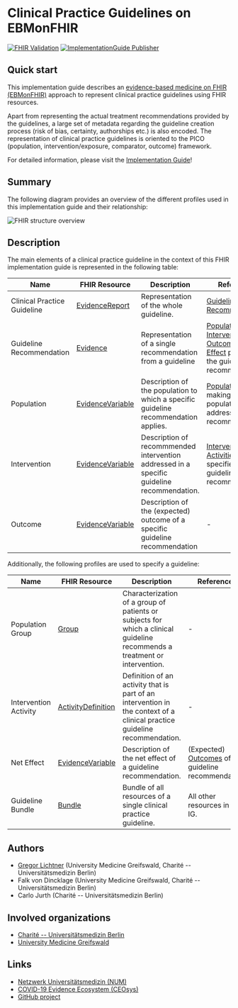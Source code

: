 
# Clinical Practice Guidelines on EBMonFHIR

[![FHIR Validation](https://github.com/CEOsys/fhir-cpg/actions/workflows/fhir-validate.yml/badge.svg)](https://github.com/CEOsys/fhir-cpg/actions/workflows/fhir-validate.yml)
[![ImplementationGuide Publisher](https://github.com/CEOsys/fhir-cpg/actions/workflows/ig-publish.yml/badge.svg)](https://github.com/CEOsys/fhir-cpg/actions/workflows/ig-publish.yml)

## Quick start
This implementation guide describes an [evidence-based medicine on FHIR (EBMonFHIR)][EMBonFHIR] approach to represent clinical practice guidelines using FHIR resources.

Apart from representing the actual treatment recommendations provided by the guidelines, a large set of metadata regarding the guideline creation process (risk of bias, certainty, authorships etc.) is also encoded.
The representation of clinical practice guidelines is oriented to the PICO (population, intervention/exposure, comparator, outcome) framework.

For detailed information, please visit the [Implementation Guide](https://ceosys.github.io/fhir-cpg/)!

## Summary

The following diagram provides an overview of the different profiles used in this implementation guide and their relationship:

![FHIR structure overview](https://github.com/CEOsys/fhir-cpg/raw/main/input/images/fhir-structure-overview.png)

## Description

The main elements of a clinical practice guideline in the context of this FHIR implementation guide is represented in the following table:

| Name | FHIR Resource | Description | References |
| ---- | ------------- | ----------- | ---------- |
| Clinical Practice Guideline | [EvidenceReport][Clinical Practice Guideline] | Representation of the whole guideline. | [Guideline Recommendations][Guideline Recommendation] |
| Guideline Recommendation | [Evidence][Guideline Recommendation] | Representation of a single recommendation from a guideline | [Population][Population], [Intervention][Intervention], [Outcome][Outcome] and [Net Effect][Net Effect] pertinent to the guideline recommendation. |
| Population | [EvidenceVariable][Population] | Description of the population to which a specific guideline recommendation applies. | [Population Groups][Population Group] making up the population addressed in the recommendation. |
| Intervention | [EvidenceVariable][Intervention] | Description of recommmended intervention addressed in a specific guideline recommendation. | [Intervention Activities][Intervention Activity] specified in the guideline recommendation. |
| Outcome | [EvidenceVariable][Outcome] | Description of the (expected) outcome of a specific guideline recommendation | - |


Additionally, the following profiles are used to specify a guideline:

| Name | FHIR Resource | Description | References |
| ---- | ------------- | ----------- | ---------- |
| Population Group | [Group][Population Group] | Characterization of a group of patients or subjects for which a clinical guideline recommends a treatment or intervention. | - |
| Intervention Activity | [ActivityDefinition][Intervention Activity] | Definition of an activity that is part of an intervention in the context of a clinical practice guideline recommendation. | - |
| Net Effect | [EvidenceVariable][Net Effect] | Description of the net effect of a guideline recommendation. | (Expected) [Outcomes][Outcome] of a guideline recommendation. |
| Guideline Bundle | [Bundle][Guideline Bundle] | Bundle of all resources of a single clinical practice guideline. | All other resources in this IG. |


## Authors
* [Gregor Lichtner](https://github.com/glichtner) (University Medicine Greifswald, Charité -- Universitätsmedizin Berlin)
* Falk von Dincklage (University Medicine Greifswald, Charité -- Universitätsmedizin Berlin)
* Carlo Jurth (Charité -- Universitätsmedizin Berlin)

## Involved organizations
* [Charité -- Universitätsmedizin Berlin](https://www.charite.de)
* [University Medicine Greifswald](https://www.medizin.uni-greifswald.de/de/home/)

## Links
* [Netzwerk Universitätsmedizin (NUM)][NUM]
* [COVID-19 Evidence Ecosystem (CEOsys)][CEOSYS]
* [GitHub project](https://github.com/CEOsys/fhir-cpg)

[Clinical Practice Guideline]: https://ceosys.github.io/fhir-cpg/StructureDefinition-guideline.html
[Guideline Bundle]: https://ceosys.github.io/fhir-cpg/StructureDefinition-guideline-bundle.html
[Guideline Recommendation]: https://ceosys.github.io/fhir-cpg/StructureDefinition-guideline-recommendation.html
[Intervention Activity]: https://ceosys.github.io/fhir-cpg/StructureDefinition-intervention-activity.html
[Intervention]: https://ceosys.github.io/fhir-cpg/StructureDefinition-intervention-evidence-variable.html
[Net Effect]: https://ceosys.github.io/fhir-cpg/StructureDefinition-net-effect-evidence-variable.html
[Outcome]: https://ceosys.github.io/fhir-cpg/StructureDefinition-outcome-evidence-variable.html
[PICO Evidence Variable]: https://ceosys.github.io/fhir-cpg/StructureDefinition-pico-evidence-variable.html
[Population]: https://ceosys.github.io/fhir-cpg/StructureDefinition-population-evidence-variable.html
[Population Group]: https://ceosys.github.io/fhir-cpg/StructureDefinition-population-group.html
[EvidenceReport Version]: https://ceosys.github.io/fhir-cpg/StructureDefinition-ceosys-extension-evidencereport-version.html
[Reference Activity Definition]: https://ceosys.github.io/fhir-cpg/StructureDefinition-reference-activity-definition.html

[CEOsys Code System]: https://ceosys.github.io/fhir-cpg/CodeSystem-ceosys-code-system.html
[CochraneCoreOntology]: https://ceosys.github.io/fhir-cpg/CodeSystem-cochrane-core-ontology.html
[CochranePICOOntology]: https://ceosys.github.io/fhir-cpg/CodeSystem-cochrane-pico-ontology.html
[Recommendation Strength]: https://ceosys.github.io/fhir-cpg/CodeSystem-ceosys-cs-recommendation-strength.html

[Cochrane PICO]: https://ceosys.github.io/fhir-cpg/ValueSet-cochrane-pico.html
[Cochrane PICO Intervention]: https://ceosys.github.io/fhir-cpg/ValueSet-cochrane-pico-intervention.html
[Cochrane PICO Outcome]: https://ceosys.github.io/fhir-cpg/ValueSet-cochrane-pico-outcome.html
[Cochrane PICO Population]: https://ceosys.github.io/fhir-cpg/ValueSet-cochrane-pico-population.html
[Recommendation Strength]: https://ceosys.github.io/fhir-cpg/ValueSet-ceosys-vs-recommendation-strength.html

[SNOMEDCT]: http://snomed.info/sct
[COCHRANELD]: https://data.cochrane.org/concepts/
[LOINC]: http://loinc.org/
[UCUM]: http://unitsofmeasure.org
[VSdataAbsentReason]: http://hl7.org/fhir/R4/valueset-data-absent-reason.html
[CEOSYS]: https://covid-evidenz.de/
[NUM]: https://www.netzwerk-universitaetsmedizin.de/
[EMBonFHIR]: https://confluence.hl7.org/display/CDS/EBMonFHIR
